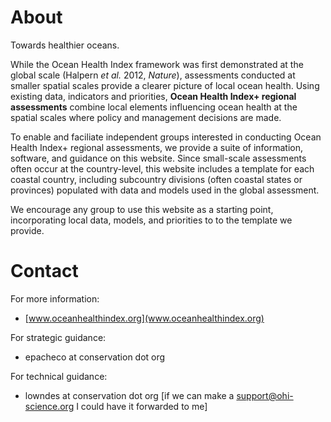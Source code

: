 # About

Towards healthier oceans. 

While the Ocean Health Index framework was first demonstrated at the global scale (Halpern *et al.* 2012, *Nature*), assessments conducted at smaller spatial scales provide a clearer picture of local ocean health. Using existing data, indicators and priorities, **Ocean Health Index+ regional assessments** combine local elements influencing ocean health at the spatial scales where policy and management decisions are made.  

To enable and faciliate independent groups interested in conducting Ocean Health Index+ regional assessments, we provide a suite of information, software, and guidance on this website. Since small-scale assessments often occur at the country-level, this website includes a template for each coastal country, including subcountry divisions (often coastal states or provinces) populated with data and models used in the global assessment.  

We encourage any group to use this website as a starting point, incorporating local data, models, and priorities to to the template we provide. 


# Contact

For more information:  

- [www.oceanhealthindex.org](www.oceanhealthindex.org)  

For strategic guidance:

- epacheco at conservation dot org  

For technical guidance:

- lowndes at conservation dot org [if we can make a support@ohi-science.org I could have it forwarded to me]




 


